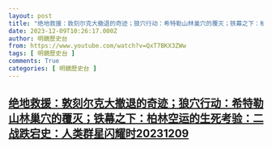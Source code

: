 ```yaml
---
layout: post
title: "绝地救援：敦刻尔克大撤退的奇迹；狼穴行动：希特勒山林巢穴的覆灭；铁幕之下：柏林空运的生死考验：二战跌宕史：人类群星闪耀时20231209"
date: 2023-12-09T10:26:17.000Z
author: 明鏡歷史台
from: https://www.youtube.com/watch?v=QxT7BKX3ZWw
tags: [ 明鏡歷史台 ]
comments: True
categories: [ 明鏡歷史台 ]
---
```

<!--1702117577000-->
[绝地救援：敦刻尔克大撤退的奇迹；狼穴行动：希特勒山林巢穴的覆灭；铁幕之下：柏林空运的生死考验：二战跌宕史：人类群星闪耀时20231209](https://www.youtube.com/watch?v=QxT7BKX3ZWw)
------

<div>

</div>
